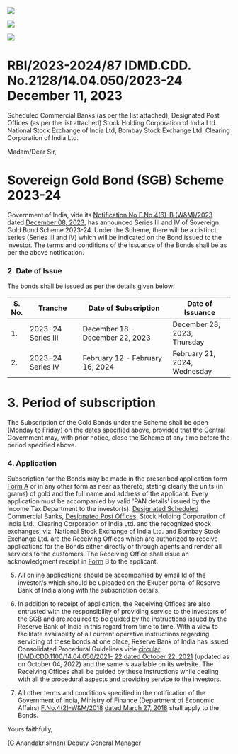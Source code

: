 ![](_page_0_Picture_0.jpeg)

![](_page_0_Picture_1.jpeg)

![](_page_0_Picture_2.jpeg)

# RBI/2023-2024/87 IDMD.CDD. No.2128/14.04.050/2023-24 December 11, 2023

Scheduled Commercial Banks (as per the list attached), Designated Post Offices (as per the list attached) Stock Holding Corporation of India Ltd. National Stock Exchange of India Ltd, Bombay Stock Exchange Ltd. Clearing Corporation of India Ltd.

Madam/Dear Sir,

# **Sovereign Gold Bond (SGB) Scheme 2023-24**

Government of India, vide its [Notification No F.No.4\(6\)-B \(W&M\)/2023](https://rbidocs.rbi.org.in/rdocs/content/pdfs/SGBN08122023_English.pdf) dated [December 08, 2023,](https://rbidocs.rbi.org.in/rdocs/content/pdfs/SGBN08122023_English.pdf) has announced Series III and IV of Sovereign Gold Bond Scheme 2023-24. Under the Scheme, there will be a distinct series (Series III and IV) which will be indicated on the Bond issued to the investor. The terms and conditions of the issuance of the Bonds shall be as per the above notification.

### **2. Date of Issue**

The bonds shall be issued as per the details given below:

| S.<br>No. | Tranche            | Date of Subscription            | Date of Issuance                |
|-----------|--------------------|---------------------------------|---------------------------------|
| 1.        | 2023-24 Series III | December 18 - December 22, 2023 | December 28, 2023,<br>Thursday  |
| 2.        | 2023-24 Series IV  | February 12 - February 16, 2024 | February 21, 2024,<br>Wednesday |

# **3. Period of subscription**

The Subscription of the Gold Bonds under the Scheme shall be open (Monday to Friday) on the dates specified above, provided that the Central Government may, with prior notice, close the Scheme at any time before the period specified above.

### **4. Application**

Subscription for the Bonds may be made in the prescribed application form [Form A](https://rbidocs.rbi.org.in/rdocs/content/pdfs/11122023Form_A.pdf) or in any other form as near as thereto, stating clearly the units (in grams) of gold and the full name and address of the applicant. Every application must be accompanied by valid 'PAN details' issued by the Income Tax Department to the investor(s). [Designated Scheduled](https://rbidocs.rbi.org.in/rdocs/content/pdfs/Banklist11122023_AnnexureI.pdf) Commercial Banks, [Designated Post Offices,](https://rbidocs.rbi.org.in/rdocs/content/docs/DesignatedPostOffices11122023.xlsx) Stock Holding Corporation of India Ltd., Clearing Corporation of India Ltd. and the recognized stock exchanges, viz. National Stock Exchange of India Ltd. and Bombay Stock Exchange Ltd. are the Receiving Offices which are authorized to receive applications for the Bonds either directly or through agents and render all services to the customers. The Receiving Office shall issue an acknowledgment receipt in [Form](https://rbidocs.rbi.org.in/rdocs/content/pdfs/11122023Form_B.pdf) B to the applicant.

5. All online applications should be accompanied by email Id of the investor/s which should be uploaded on the Ekuber portal of Reserve Bank of India along with the subscription details.

6. In addition to receipt of application, the Receiving Offices are also entrusted with the responsibility of providing service to the investors of the SGB and are required to be guided by the instructions issued by the Reserve Bank of India in this regard from time to time. With a view to facilitate availability of all current operative instructions regarding servicing of these bonds at one place, Reserve Bank of India has issued Consolidated Procedural Guidelines vide [circular IDMD.CDD.1100/14.04.050/2021-](https://www.rbi.org.in/Scripts/NotificationUser.aspx?Id=12181&Mode=0) [22 dated October 22, 2021](https://www.rbi.org.in/Scripts/NotificationUser.aspx?Id=12181&Mode=0) (updated as on October 04, 2022) and the same is available on its website. The Receiving Offices shall be guided by these instructions while dealing with all the procedural aspects and providing service to the investors.

7. All other terms and conditions specified in the notification of the Government of India, Ministry of Finance (Department of Economic Affairs) [F.No.4\(2\)-W&M/2018](https://rbidocs.rbi.org.in/rdocs/content/pdfs/COINT17042020_1.pdf)  [dated March 27, 2018](https://rbidocs.rbi.org.in/rdocs/content/pdfs/COINT17042020_1.pdf) shall apply to the Bonds.

Yours faithfully,

(G Anandakrishnan) Deputy General Manager